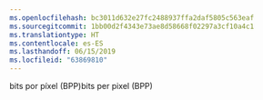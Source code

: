```yaml
---
ms.openlocfilehash: bc3011d632e27fc2488937ffa2daf5805c563eaf
ms.sourcegitcommit: 1bb00d2f4343e73ae8d58668f02297a3cf10a4c1
ms.translationtype: HT
ms.contentlocale: es-ES
ms.lasthandoff: 06/15/2019
ms.locfileid: "63869810"
---
```

<span data-ttu-id="49f73-101">bits por píxel (BPP)</span><span class="sxs-lookup"><span data-stu-id="49f73-101">bits per pixel (BPP)</span></span>